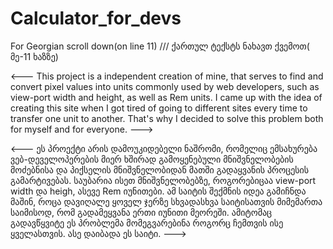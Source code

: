 # Calculator_for_devs

For Georgian scroll down(on line 11) /// ქართულ ტექსტს ნახავთ ქვემოთ( მე-11 ხაზზე)

<---
This project is a independent creation of mine, that serves to find and convert
pixel values into units commonly used by web developers,
such as view-port width and height, as well as Rem units.
I came up with the idea of creating this site when
I got tired of going to different sites every time to transfer one unit to another.
That's why I decided to solve this problem both for myself and for everyone.
--->

<---
ეს პროექტი არის დამოუკიდებელი ნაშრომი,
რომელიც ემსახურება ვებ-დეველოპერების მიერ ხშირად გამოყენებული
მნიშვნელობების მოძებნისა და პიქსელის მნიშვნელობიდან მათში გადაყვანის პროცესის გამარტივებას.
საუბარია ისეთ მნიშვნელობებზე, როგორებიცაა view-port width და heigh, ასევე Rem იუნითები.
ამ საიტის შექმნის იდეა გამიჩნდა მაშინ, როცა დავიღალე ყოველ ჯერზე სხვადასხვა საიტისათვის მიმემართა საიმისოდ,
რომ გადამეყვანა ერთი იუნითი მეორეში.
ამიტომაც გადავწყვიტე ეს პრობლემა მომეგვარებინა როგორც ჩემთვის ისე ყველასთვის.
ასე დაიბადა ეს საიტი.
--->
